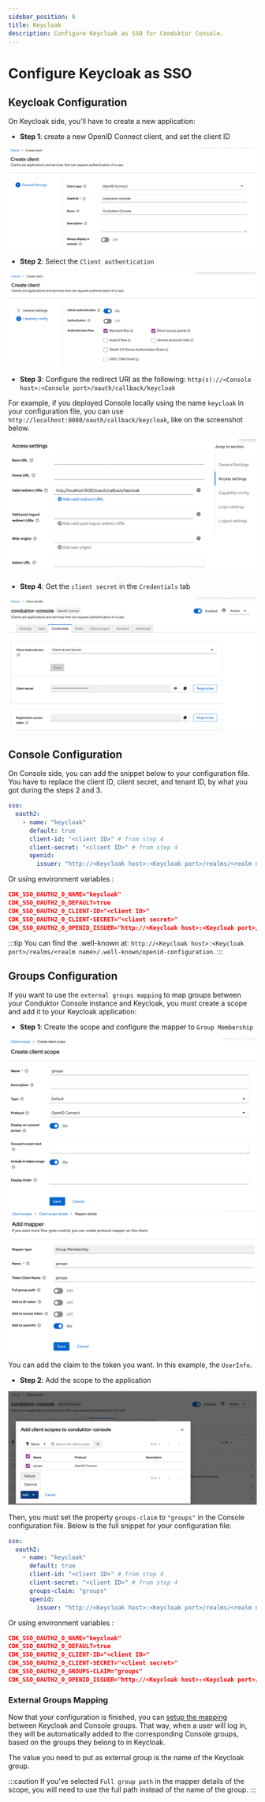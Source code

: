 ```yaml
---
sidebar_position: 6
title: Keycloak
description: Configure Keycloak as SSO for Conduktor Console.
---
```


# Configure Keycloak as SSO

## Keycloak Configuration

On Keycloak side, you'll have to create a new application:

- **Step 1**: create a new OpenID Connect client, and set the client ID

![](../../assets/keycloak-create-client.png)

- **Step 2**: Select the `Client authentication`

![](../../assets/keycloak-client-config.png)

- **Step 3**: Configure the redirect URI as the following: `http(s)://<Console host>:<Console port>/oauth/callback/keycloak`

For example, if you deployed Console locally using the name `keycloak` in your configuration file, you can use `http://localhost:8080/oauth/callback/keycloak`, like on the screenshot below.

![](../../assets/keycloak-callback.png)

- **Step 4**: Get the `client secret` in the `Credentials` tab

![](../../assets/keycloak-client-secret.png)

## Console Configuration

On Console side, you can add the snippet below to your configuration file. You have to replace the client ID, client secret, and tenant ID, by what you got during the steps 2 and 3.

```yaml title="platform-config.yaml"
sso:
  oauth2:
    - name: "keycloak"
      default: true
      client-id: "<client ID>" # from step 4
      client-secret: "<client ID>" # from step 4
      openid:
        issuer: "http://<Keycloak host>:<Keycloak port>/realms/<realm name>"
```

Or using environment variables :

```json
CDK_SSO_OAUTH2_0_NAME="keycloak"
CDK_SSO_OAUTH2_0_DEFAULT=true
CDK_SSO_OAUTH2_0_CLIENT-ID="<client ID>"
CDK_SSO_OAUTH2_0_CLIENT-SECRET="<client secret>"
CDK_SSO_OAUTH2_0_OPENID_ISSUER="http://<Keycloak host>:<Keycloak port>/realms/<realm name>"
```

:::tip
You can find the .well-known at: `http://<Keycloak host>:<Keycloak port>/realms/<realm name>/.well-known/openid-configuration`.
:::


## Groups Configuration

If you want to use the `external groups mapping` to map groups between your Conduktor Console instance and Keycloak, you must create a scope and add it to your Keycloak application:

- **Step 1**: Create the scope and configure the mapper to `Group Membership`

![](../../assets/keycloak-scope.png)
![](../../assets/keycloak-scope-mapper.png)

You can add the claim to the token you want. In this example, the `UserInfo`.

- **Step 2**: Add the scope to the application

![](../../assets/keycloak-add-scope-app.png)

Then, you must set the property `groups-claim` to `"groups"` in the Console configuration file. Below is the full snippet for your configuration file:

```yaml title="platform-config.yaml"
sso:
  oauth2:
    - name: "keycloak"
      default: true
      client-id: "<client ID>" # from step 4
      client-secret: "<client ID>" # from step 4
      groups-claim: "groups"
      openid:
        issuer: "http://<Keycloak host>:<Keycloak port>/realms/<realm name>"
```

Or using environment variables :

```json
CDK_SSO_OAUTH2_0_NAME="keycloak"
CDK_SSO_OAUTH2_0_DEFAULT=true
CDK_SSO_OAUTH2_0_CLIENT-ID="<client ID>"
CDK_SSO_OAUTH2_0_CLIENT-SECRET="<client secret>"
CDK_SSO_OAUTH2_0_GROUPS-CLAIM="groups"
CDK_SSO_OAUTH2_0_OPENID_ISSUER="http://<Keycloak host>:<Keycloak port>/realms/<realm name>"
```

### External Groups Mapping

Now that your configuration is finished, you can [setup the mapping](/platform/configuration/user-authentication/external-group-sync/#create-an-external-group-mapping) between Keycloak and Console groups. That way, when a user will log in, they will be automatically added to the corresponding Console groups, based on the groups they belong to in Keycloak.

The value you need to put as external group is the name of the Keycloak group.

:::caution
If you've selected `Full group path` in the mapper details of the scope, you will need to use the full path instead of the name of the group.
:::


